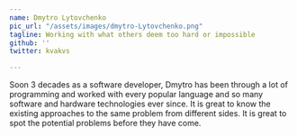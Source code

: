 ```yaml
---
name: Dmytro Lytovchenko
pic_url: "/assets/images/dmytro-Lytovchenko.png"
tagline: Working with what others deem too hard or impossible
github: ''
twitter: kvakvs

---
```

Soon 3 decades as a software developer, Dmytro has been through a lot of programming and worked with every popular language and so many software and hardware technologies ever since. It is great to know the existing approaches to the same problem from different sides. It is great to spot the potential problems before they have come.
